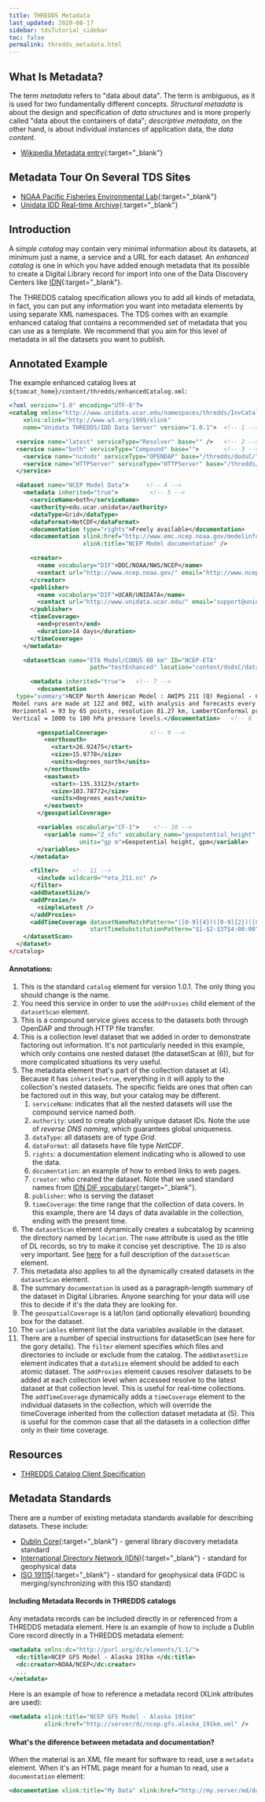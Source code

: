 ```yaml
---
title: THREDDS Metadata
last_updated: 2020-08-17
sidebar: tdsTutorial_sidebar
toc: false
permalink: thredds_metadata.html
---
```


## What Is Metadata?

The term *metadata* refers to "data about data". The term is ambiguous, as it is used for two fundamentally different concepts. 
*Structural metadata* is about the design and specification of *data structures* and is more properly called "data about the containers of data"; *descriptive metadata*, on the other hand, is about individual instances of application data, the *data content*.
- [Wikipedia Metadata entry](https://en.wikipedia.org/wiki/Metadata){:target="_blank"}


## Metadata Tour On Several TDS Sites

* [NOAA Pacific Fisheries Environmental Lab](http://oceanwatch.pfeg.noaa.gov/thredds/catalog.xml){:target="_blank"}
* [Unidata IDD Real-time Archive](https://thredds.ucar.edu:8080/thredds/catalog.xml){:target="_blank"}

## Introduction

A *simple catalog* may contain very minimal information about its datasets, at minimum just a name, a service and a URL for each dataset. 
An *enhanced catalog* is one in which you have added enough metadata that its possible to create a Digital Library record for import into one of the Data Discovery Centers like [IDN](http://gcmd.gsfc.nasa.gov/){:target="_blank"}.

The THREDDS catalog specification allows you to add all kinds of metadata, in fact, you can put any information you want into metadata elements by using separate XML namespaces. 
The TDS comes with an example enhanced catalog that contains a recommended set of metadata that you can use as a template. 
We recommend that you aim for this level of metadata in all the datasets you want to publish.

## Annotated Example

The example enhanced catalog lives at `${tomcat_home}/content/thredds/enhancedCatalog.xml`:

~~~xml
<?xml version="1.0" encoding="UTF-8"?>
<catalog xmlns="http://www.unidata.ucar.edu/namespaces/thredds/InvCatalog/v1.0"
    xmlns:xlink="http://www.w3.org/1999/xlink"
    name="Unidata THREDDS/IDD Data Server" version="1.0.1">  <!-- 1 -->

  <service name="latest" serviceType="Resolver" base="" />   <!-- 2 -->
  <service name="both" serviceType="Compound" base="">       <!-- 3 -->
    <service name="ncdods" serviceType="OPENDAP" base="/thredds/dodsC/" />
    <service name="HTTPServer" serviceType="HTTPServer" base="/thredds/fileServer/" />
  </service>

  <dataset name="NCEP Model Data">     <!-- 4 -->
    <metadata inherited="true">         <!-- 5 -->
      <serviceName>both</serviceName>
      <authority>edu.ucar.unidata</authority>
      <dataType>Grid</dataType>
      <dataFormat>NetCDF</dataFormat>
      <documentation type="rights">Freely available</documentation>
      <documentation xlink:href="http://www.emc.ncep.noaa.gov/modelinfo/index.html" 
                     xlink:title="NCEP Model documentation" />

      <creator>
        <name vocabulary="DIF">DOC/NOAA/NWS/NCEP</name>
        <contact url="http://www.ncep.noaa.gov/" email="http://www.ncep.noaa.gov/mail_liaison.shtml" />
      </creator>
      <publisher>
        <name vocabulary="DIF">UCAR/UNIDATA</name>
        <contact url="http://www.unidata.ucar.edu/" email="support@unidata.ucar.edu" />
      </publisher>
      <timeCoverage>
        <end>present</end>
        <duration>14 days</duration>
      </timeCoverage>
    </metadata>

    <datasetScan name="ETA Model/CONUS 80 km" ID="NCEP-ETA"
                       path="testEnhanced" location="content/dodsC/data/">   <!-- 6 -->

      <metadata inherited="true">   <!-- 7 -->
        <documentation
  type="summary">NCEP North American Model : AWIPS 211 (Q) Regional - CONUS (Lambert Conformal).
 Model runs are made at 12Z and 00Z, with analysis and forecasts every 6 hours out to 60 hours.
 Horizontal = 93 by 65 points, resolution 81.27 km, LambertConformal projection.
 Vertical = 1000 to 100 hPa pressure levels.</documentation>   <!-- 8 -->

        <geospatialCoverage>            <!-- 9 -->
          <northsouth>
            <start>26.92475</start>
            <size>15.9778</size>
            <units>degrees_north</units>
          </northsouth>
          <eastwest>
            <start>-135.33123</start>
            <size>103.78772</size>
            <units>degrees_east</units>
          </eastwest>
        </geospatialCoverage>

        <variables vocabulary="CF-1">    <!-- 10 -->
          <variable name="Z_sfc" vocabulary_name="geopotential_height" 
                    units="gp m">Geopotential height, gpm</variable>
        </variables>
      </metadata>

      <filter>    <!-- 11 -->
        <include wildcard="*eta_211.nc" />
      </filter>
      <addDatasetSize/>
      <addProxies/>
        <simpleLatest />
      </addProxies>
      <addTimeCoverage datasetNameMatchPattern="([0-9]{4})([0-9]{2})([0-9]{2})([0-9]{2})_eta_211.nc$" 
                       startTimeSubstitutionPattern="$1-$2-$3T$4:00:00" duration="60 hours" />
    </datasetScan>
  </dataset>
</catalog>
~~~

#### Annotations:

1. This is the standard `catalog` element for version 1.0.1. The only thing you should change is the name.
2. You need this service in order to use the `addProxies` child element of the `datasetScan` element.
3. This is a compound service gives access to the datasets both through OpenDAP and through HTTP file transfer.
4. This is a collection level dataset that we added in order to demonstrate factoring out information. It's not particularly needed in this example, which only contains one nested dataset (the datasetScan at (6)), but for more complicated situations its very useful.
5. The metadata element that's part of the collection dataset at (4). Because it has `inherited=true`, everything in it will apply to the collection's nested datasets. The specific fields are ones that often can be factored out in this way, but your catalog may be different.
   1. `serviceName`: indicates that all the nested datasets will use the compound service named *both*.
   2. `authority`: used to create globally unique dataset IDs. Note the use of *reverse DNS naming*, which guarantees global uniqueness.
   3. `dataType`: all datasets are of type *Grid*.
   4. `dataFormat`: all datasets have file type *NetCDF*.
   5. `rights`: a documentation element indicating who is allowed to use the data.
   6. `documentation`: an example of how to embed links to web pages.
   7. `creator`: who created the dataset. Note that we used standard names from [IDN DIF vocabulary](https://idn.ceos.org/){:target="_blank"}.
   8. `publisher`: who is serving the dataset
   9. `timeCoverage`: the time range that the collection of data covers. In this example, there are 14 days of data available in the collection, ending with the present time.
6. The `datasetScan` element dynamically creates a subcatalog by scanning the directory named by `location`. 
   The `name` attribute is used as the title of DL records, so try to make it concise yet descriptive. 
   The `ID` is also very important. See [here](/tds_dataset_scan_ref.html) for a full description of the `datasetScan` element.
7. This metadata also applies to all the dynamically created datasets in the `datasetScan` element.
8. The summary `documentation` is used as a paragraph-length summary of the dataset in Digital Libraries. 
   Anyone searching for your data will use this to decide if it's the data they are looking for.
9. The `geospatialCoverage` is a lat/lon (and optionally elevation) bounding box for the dataset.
10. The `variables` element list the data variables available in the dataset.
11. There are a number of special instructions for datasetScan (see here for the gory details). 
    The `filter` element specifies which files and directories to include or exclude from the catalog. 
    The `addDatasetSize` element indicates that a `dataSize` element should be added to each atomic dataset. 
    The `addProxies` element causes resolver datasets to be added at each collection level when accessed resolve to the latest dataset at that collection level. 
    This is useful for real-time collections. 
    The `addTimeCoverage` dynamically adds a `timeCoverage` element to the individual datasets in the collection, which will override the timeCoverage inherited from the collection dataset metadata at (5). 
    This is useful for the common case that all the datasets in a collection differ only in their time coverage.

## Resources

* [THREDDS Catalog Client Specification](/InvCatalogSpec.html#dlElements)

## Metadata Standards

There are a number of existing metadata standards available for describing datasets. These include:
  
* [Dublin Core](https://dublincore.org/){:target="_blank"} - general library discovery metadata standard
* [International Directory Network (IDN)](https://idn.ceos.org/){:target="_blank"}  - standard for geophysical data
* [ISO 19115](https://www.isotc211.org/){:target="_blank"} - standard for geophysical data (FGDC is merging/synchronizing with this ISO standard)

#### Including Metadata Records in THREDDS catalogs

Any metadata records can be included directly in or referenced from a THREDDS metadata element. 
Here is an example of how to include a Dublin Core record directly in a THREDDS metadata element:

~~~xml
<metadata xmlns:dc="http://purl.org/dc/elements/1.1/">
  <dc:title>NCEP GFS Model - Alaska 191km </dc:title>
  <dc:creator>NOAA/NCEP</dc:creator>
  ...
</metadata>
~~~

Here is an example of how to reference a metadata record (XLink attributes are used):

~~~xml
<metadata xlink:title="NCEP GFS Model - Alaska 191km"
          xlink:href="http://server/dc/ncep.gfs.alaska_191km.xml" />
~~~

#### What's the diference between metadata and documentation?

When the material is an XML file meant for software to read, use a `metadata` element. 
When it's an HTML page meant for a human to read, use a `documentation` element:

~~~xml
<documentation xlink:title="My Data" xlink:href="http://my.server/md/data1.html" />
~~~